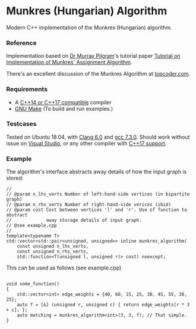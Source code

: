 
# Munkres (Hungarian) Algorithm

Modern <header-only> C++ implementation of the Munkres (Hungarian) algorithm.

### Reference

Implementation based on [Dr Murray Pilgram](http://csclab.murraystate.edu/~bob.pilgrim/)'s tutorial paper [Tutorial on Implementation of Munkres' Assignment Algorithm](https://www.researchgate.net/publication/290437481_Tutorial_on_Implementation_of_Munkres'_Assignment_Algorithm).

There's an excellent discussion of the Munkres Algorithm at [topcoder.com](https://www.topcoder.com/community/competitive-programming/tutorials/assignment-problem-and-hungarian-algorithm/).

### Requirements

 * A [C++14 or C++17 compatible](https://en.cppreference.com/w/cpp/compiler_support) compiler
 * [GNU Make](https://www.gnu.org/software/make/) (To build and run examples.)

### Testcases

Tested on Ubuntu 18.04, with [Clang 6.0](http://releases.llvm.org/6.0.1/tools/clang/docs/ReleaseNotes.html) and [gcc 7.3.0](https://www.gnu.org/software/gcc/gcc-7/). Should work without issue on [Visual Studio](https://visualstudio.microsoft.com/), or any other compiler with [C++17 support](https://en.cppreference.com/w/cpp/compiler_support).

### Example

The algorithm's interface abstracts away details of how the input graph is stored:

```c_cpp
//
// @param n_lhs_verts Number of left-hand-side vertices (in bipartite graph)
// @param n_rhs_verts Number of right-hand-side verices (ibid)
// @param cost Cost between vertices 'l' and 'r'. Use of function to abstract
//             away storage details of input graph.
// @see example.cpp
//
template<typename T>
std::vector<std::pair<unsigned, unsigned>> inline munkres_algorithm(
    const unsigned n_lhs_verts,
    const unsigned n_rhs_verts,
    std::function<T(unsigned l, unsigned r)> cost) noexcept;
```

This can be used as follows (see example.cpp)

```c_cpp

void some_function()
{
    std::vector<int> edge_weights = {40, 60, 15, 25, 30, 45, 55, 30, 25};
    auto f = [&] (unsigned r, unsigned c) { return edge_weights[r * 3 + c]; };
    auto matching = munkres_algorithm<int>(3, 3, f); // That simple.
}

```

